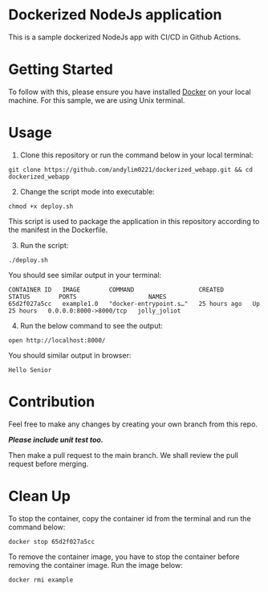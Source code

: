 # Dockerized NodeJs application 

This is a sample dockerized NodeJs app with CI/CD in Github Actions. 

# Getting Started
To follow with this, please ensure you have installed [Docker](https://docs.docker.com/get-docker/) on your local machine. For this sample, we are using Unix terminal. 
# Usage
1. Clone this repository or run the command below in your local terminal:
```
git clone https://github.com/andylim0221/dockerized_webapp.git && cd dockerized_webapp
```
2. Change the script mode into executable:
```
chmod +x deploy.sh
```

This script is used to package the application in this repository according to the manifest in the Dockerfile. 

3. Run the script:
```
./deploy.sh
```
You should see similar output in your terminal:
```
CONTAINER ID   IMAGE        COMMAND                  CREATED        STATUS        PORTS                    NAMES
65d2f027a5cc   example1.0   "docker-entrypoint.s…"   25 hours ago   Up 25 hours   0.0.0.0:8000->8000/tcp   jolly_joliot
```

4. Run the below command to see the output:
```
open http://localhost:8000/
```
You should similar output in browser:

```
Hello Senior
```
# Contribution

Feel free to make any changes by creating your own branch from this repo. 

***Please include unit test too.***

Then make a pull request to the main branch. We shall review the pull request before merging.

# Clean Up 

To stop the container, copy the container id from the terminal and run the command below:
```
docker stop 65d2f027a5cc
```

To remove the container image, you have to stop the container before removing the container image. Run the image below:
```
docker rmi example 
```
